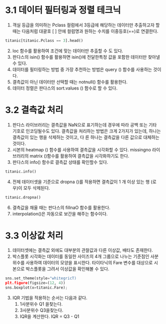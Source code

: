 # 3.1 데이터 필터링과 정렬 테크닉
1. 객실 등급을 의미하는 Pclass 컬럼에서 3등급에 해당하는 데이터만 추출하고자 할 때는 다음처럼 대괄호 [ ] 안에 컬럼명과 원하는 수치를 이중등호(==)로 연결한다.
``` python
titanic[titanic.Pclass == 3].head()
```
2. loc 함수를 활용하여 조건에 맞는 데이터만 추출할 수 도 있다.
3. 판다스의 isin() 함수를 활용하면 isin()에 전달한특정 값을 포함한 데이터만 찾아낼 수 있다.
4. 데이터를 필터링하는 방법 중 가장 추천하는 방법은 query () 함수를 사용하는 것이다.
5. 결측값이 아닌 데이터만 선택할 때는 notnull() 함수를 활용한다.
6. 데이터 정렬은 판다스의 sort.values () 함수로 할 수 있다.

# 3.2 결측값 처리
1. 판다스 라이브러리는 결측값을 NaN으로 표기하는데 경우에 따라 공백 또는 기타 기호로 인코딩될수도 있다. 결측값을 처리하는 방법은 크게 2가지가 있는데, 하나는 결측값이 있는 행을 삭제하는 것이고, 다
른 하나는 결측값을 다른 값으로 대체하는 것이다.
2. 시본의 heatmap () 함수를 사용하여 결측값을 시각화할 수 있다. missingno 라이브러리의 matrix ()함수를 활용하여 결측값을 시각화하기도 한다.
3. 판다스의 info() 함수로 결측값 상태를 확인할수 있다.
``` python
titanic.info()
```
4. 전체 데이터셋을 기준으로 dropna ()를 적용하면 결측값이 1 개 이상 있는 행 (로우)이 모두 삭제된다.
``` python
titanic.dropna()
```
6. 결측값을 채울 때는 판다스의 fillnaO 함수를 활용한다.
7. interpolation()은 자동으로 보간을 해주는 함수이다.

# 3.3 이상값 처리
1. 데이터셋에는 결측값 외에도 대부분의 관찰값과 다른 이상값, 배타도 존재한다.
2. 박스플롯 시각화는 데이터를 동일한 사이즈의 4개 그룹으로 나누는 기준점인 사분위수를 사용하여 데이터의 모양을 표시한다. 타이타닉의 Fare 변수를 대상으로 시본으로 박스플롯을 그려서 이상값을 확인해볼 수 있다.
``` python
sns.set_theme(style="whitegricT)
plt.figure(figsize=(12, 4))
sns.boxplot(x=titanic.Fare);
```
3. IQR 기법을 적용하는 순서는 다음과 같다.
   1) 1사분위수 Q1 을찾는다.
   2) 3사분위수 Q3을찾는다.
   3) IQR을 계산한다. IQR = Q3 - Q1

